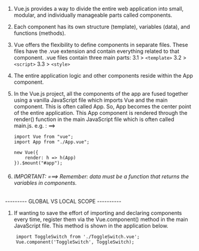 1. Vue.js provides a way to divide the entire web application into small, modular, and individually manageable parts called components. 
2. Each component has its own structure (template), variables (data), and functions (methods). 

3. Vue offers the flexibility to define components in separate files. These files have the .vue extension and contain everything related to that component. .vue files contain three main parts:
        3.1 > ```<template>```
        3.2 > ```<script>```
        3.3 > ```<style>```

4. The entire application logic and other components reside within the App component. 

5. In the Vue.js project, all the components of the app are fused together using a vanilla JavaScript file which imports Vue and the main component. This is often called App. So, App becomes the center point of the entire application. This App component is rendered through the render() function in the main JavaScript file which is often called main.js.
    e.g. : ==> 
    ```
    import Vue from "vue";
    import App from "./App.vue";

    new Vue({
        render: h => h(App)
    }).$mount("#app");

    ```
6. ###### IMPORTANT: ===> Remember: data must be a function that returns the variables in components.



--------- GLOBAL VS LOCAL SCOPE ----------

1. If wanting to save the effort of importing and declaring components every time, register them via the Vue.component() method in the main JavaScript file. This method is shown in the application below.
```
    import ToggleSwitch from './ToggleSwitch.vue';
    Vue.component('ToggleSwitch', ToggleSwitch);
```



















